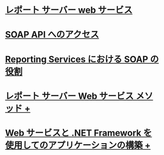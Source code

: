 # [レポート サーバー web サービス](report-server-web-service.md)
# [SOAP API へのアクセス](accessing-the-soap-api.md)
# [Reporting Services における SOAP の役割](the-role-of-soap-in-reporting-services.md)

# [レポート サーバー Web サービス メソッド +](./methods/report-server-web-service-methods.md?toc=%2fsql%2freporting-services%2freport-server-web-service%2fmethods%2ftoc.json)

# [Web サービスと .NET Framework を使用してのアプリケーションの構築 +](./net-framework/building-applications-using-the-web-service-and-the-net-framework.md?toc=%2fsql%2freporting-services%2freport-server-web-service%2fnet-framework%2ftoc.json)

